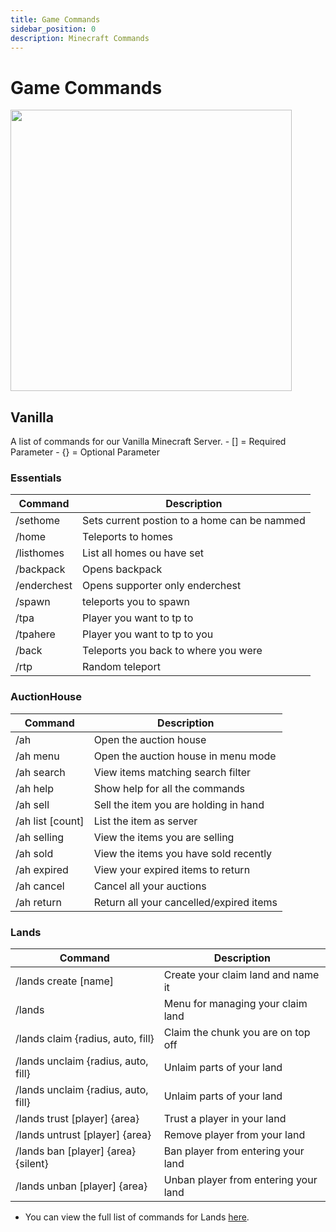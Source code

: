 ```yaml
---
title: Game Commands
sidebar_position: 0
description: Minecraft Commands
---
```

<span class="game-mc">

# Game Commands

</span>
<div class="flex-vcenter mb-1">
<img src="https://i.pinimg.com/736x/67/35/aa/6735aa12801c2bccd2de46089e0463bb.jpg" width="450px"/>
</div>

<span class="game-mc">

## Vanilla

</span>
A list of commands for our Vanilla Minecraft Server.

<span class="game-mc">


</span>
- <span class="req-para">&#91;&#93;</span> = Required Parameter
- <span class="opt-para">&#123;&#125;</span> = Optional Parameter

### Essentials
| Command         | Description                                  |
|-----------------|----------------------------------------------|
| /sethome        | Sets current postion to a home can be nammed |
| /home           | Teleports to homes |
| /listhomes      | List all homes ou have set |
| /backpack       | Opens backpack |
| /enderchest     | Opens supporter only enderchest |
| /spawn          | teleports you to spawn |
| /tpa            | Player you want to tp to |
| /tpahere        | Player you want to tp to you |
| /back           | Teleports you back to where you were |
| /rtp            | Random teleport |

### AuctionHouse
| Command         | Description                                  |
|-----------------|----------------------------------------------|
| /ah             | Open the auction house |
| /ah menu        | Open the auction house in menu mode |
| /ah search      | View items matching search filter |
| /ah help        | Show help for all the commands |
| /ah sell        | Sell the item you are holding in hand |
| /ah list <span class="req-para">&#91;count&#93;</span>| List the item as server |
| /ah selling     | View the items you are selling |
| /ah sold        | View the items you have sold recently |
| /ah expired     | View your expired items to return |
| /ah cancel      | Cancel all your auctions |
| /ah return      | Return all your cancelled/expired items |

### Lands 
| Command         | Description                                  |
|-----------------|----------------------------------------------|
| /lands create <span class="req-para">&#91;name&#93;</span> | Create your claim land and name it |
| /lands  | Menu for managing your claim land |
| /lands claim <span class="opt-para">&#123;radius, auto, fill&#125;</span> | Claim the chunk you are on top off |
| /lands unclaim <span class="opt-para">&#123;radius, auto, fill&#125;</span> | Unlaim parts of your land |
| /lands unclaim <span class="opt-para">&#123;radius, auto, fill&#125;</span> | Unlaim parts of your land |
| /lands trust <span class="req-para">&#91;player&#93;</span> <span class="opt-para">&#123;area&#125;</span> | Trust a player in your land |
| /lands untrust <span class="req-para">&#91;player&#93;</span> <span class="opt-para">&#123;area&#125;</span> | Remove player from your land |
| /lands ban <span class="req-para">&#91;player&#93;</span> <span class="opt-para">&#123;area&#125;</span> <span class="opt-para">&#123;silent&#125;</span> | Ban player from entering your land |
| /lands unban <span class="req-para">&#91;player&#93;</span> <span class="opt-para">&#123;area&#125;</span> | Unban player from entering your land |



- You can view the full list of commands for Lands [here](https://wiki.incredibleplugins.com/lands/players/basics/commands).